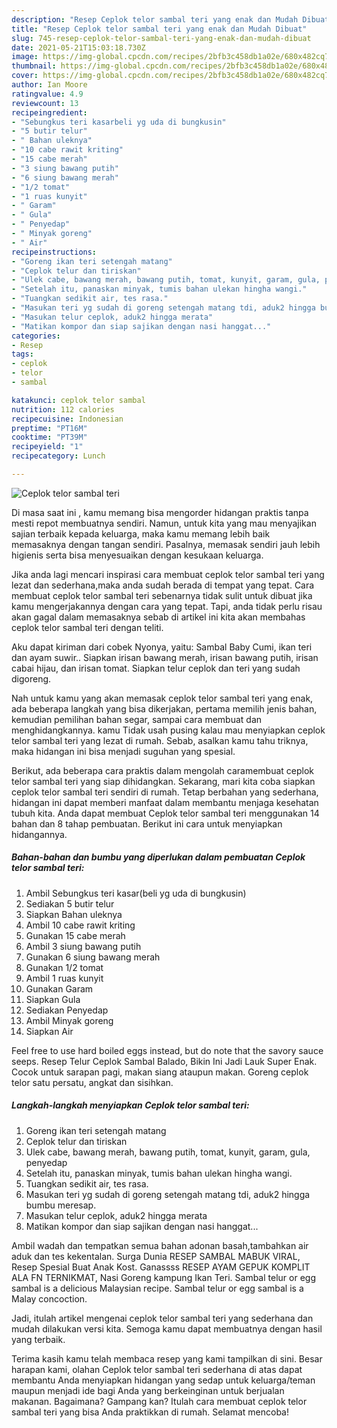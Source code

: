 ```yaml
---
description: "Resep Ceplok telor sambal teri yang enak dan Mudah Dibuat"
title: "Resep Ceplok telor sambal teri yang enak dan Mudah Dibuat"
slug: 745-resep-ceplok-telor-sambal-teri-yang-enak-dan-mudah-dibuat
date: 2021-05-21T15:03:18.730Z
image: https://img-global.cpcdn.com/recipes/2bfb3c458db1a02e/680x482cq70/ceplok-telor-sambal-teri-foto-resep-utama.jpg
thumbnail: https://img-global.cpcdn.com/recipes/2bfb3c458db1a02e/680x482cq70/ceplok-telor-sambal-teri-foto-resep-utama.jpg
cover: https://img-global.cpcdn.com/recipes/2bfb3c458db1a02e/680x482cq70/ceplok-telor-sambal-teri-foto-resep-utama.jpg
author: Ian Moore
ratingvalue: 4.9
reviewcount: 13
recipeingredient:
- "Sebungkus teri kasarbeli yg uda di bungkusin"
- "5 butir telur"
- " Bahan uleknya"
- "10 cabe rawit kriting"
- "15 cabe merah"
- "3 siung bawang putih"
- "6 siung bawang merah"
- "1/2 tomat"
- "1 ruas kunyit"
- " Garam"
- " Gula"
- " Penyedap"
- " Minyak goreng"
- " Air"
recipeinstructions:
- "Goreng ikan teri setengah matang"
- "Ceplok telur dan tiriskan"
- "Ulek cabe, bawang merah, bawang putih, tomat, kunyit, garam, gula, penyedap"
- "Setelah itu, panaskan minyak, tumis bahan ulekan hingha wangi."
- "Tuangkan sedikit air, tes rasa."
- "Masukan teri yg sudah di goreng setengah matang tdi, aduk2 hingga bumbu meresap."
- "Masukan telur ceplok, aduk2 hingga merata"
- "Matikan kompor dan siap sajikan dengan nasi hanggat..."
categories:
- Resep
tags:
- ceplok
- telor
- sambal

katakunci: ceplok telor sambal 
nutrition: 112 calories
recipecuisine: Indonesian
preptime: "PT16M"
cooktime: "PT39M"
recipeyield: "1"
recipecategory: Lunch

---
```



![Ceplok telor sambal teri](https://img-global.cpcdn.com/recipes/2bfb3c458db1a02e/680x482cq70/ceplok-telor-sambal-teri-foto-resep-utama.jpg)

Di masa  saat ini , kamu memang bisa mengorder hidangan praktis tanpa mesti repot membuatnya sendiri. Namun, untuk kita yang mau menyajikan sajian terbaik kepada keluarga, maka kamu memang lebih baik memasaknya dengan tangan sendiri. Pasalnya, memasak sendiri jauh lebih higienis serta bisa menyesuaikan dengan kesukaan keluarga.

Jika anda lagi mencari inspirasi cara membuat ceplok telor sambal teri yang lezat dan sederhana,maka anda sudah berada di tempat yang tepat. Cara membuat ceplok telor sambal teri  sebenarnya tidak sulit untuk dibuat jika kamu mengerjakannya dengan cara yang tepat. Tapi, anda tidak perlu risau akan gagal dalam memasaknya 
sebab di artikel ini kita akan membahas ceplok telor sambal teri dengan teliti.  

Aku dapat kiriman dari cobek Nyonya, yaitu: Sambal Baby Cumi, ikan teri dan ayam suwir.. Siapkan irisan bawang merah, irisan bawang putih, irisan cabai hijau, dan irisan tomat. Siapkan telur ceplok dan teri yang sudah digoreng.

Nah untuk kamu yang akan memasak ceplok telor sambal teri yang enak, ada beberapa langkah yang bisa dikerjakan, pertama memilih jenis bahan, kemudian pemilihan bahan segar, sampai cara membuat dan menghidangkannya. kamu Tidak usah pusing kalau mau menyiapkan ceplok telor sambal teri yang lezat di rumah. Sebab, asalkan kamu  tahu triknya, maka hidangan ini bisa menjadi suguhan yang spesial.

Berikut, ada beberapa cara praktis  dalam mengolah caramembuat ceplok telor sambal teri yang siap dihidangkan. Sekarang, mari kita coba siapkan ceplok telor sambal teri sendiri di rumah. Tetap berbahan yang sederhana, hidangan ini dapat memberi manfaat dalam membantu menjaga kesehatan tubuh kita. Anda dapat membuat Ceplok telor sambal teri menggunakan 14 bahan dan 8 tahap pembuatan. Berikut ini cara untuk menyiapkan hidangannya.

<!--inarticleads1-->

##### Bahan-bahan dan bumbu yang diperlukan dalam pembuatan Ceplok telor sambal teri:

1. Ambil Sebungkus teri kasar(beli yg uda di bungkusin)
1. Sediakan 5 butir telur
1. Siapkan  Bahan uleknya
1. Ambil 10 cabe rawit kriting
1. Gunakan 15 cabe merah
1. Ambil 3 siung bawang putih
1. Gunakan 6 siung bawang merah
1. Gunakan 1/2 tomat
1. Ambil 1 ruas kunyit
1. Gunakan  Garam
1. Siapkan  Gula
1. Sediakan  Penyedap
1. Ambil  Minyak goreng
1. Siapkan  Air


Feel free to use hard boiled eggs instead, but do note that the savory sauce seeps. Resep Telur Ceplok Sambal Balado, Bikin Ini Jadi Lauk Super Enak. Cocok untuk sarapan pagi, makan siang ataupun makan. Goreng ceplok telor satu persatu, angkat dan sisihkan. 

<!--inarticleads2-->

##### Langkah-langkah menyiapkan Ceplok telor sambal teri:

1. Goreng ikan teri setengah matang
1. Ceplok telur dan tiriskan
1. Ulek cabe, bawang merah, bawang putih, tomat, kunyit, garam, gula, penyedap
1. Setelah itu, panaskan minyak, tumis bahan ulekan hingha wangi.
1. Tuangkan sedikit air, tes rasa.
1. Masukan teri yg sudah di goreng setengah matang tdi, aduk2 hingga bumbu meresap.
1. Masukan telur ceplok, aduk2 hingga merata
1. Matikan kompor dan siap sajikan dengan nasi hanggat...


Ambil wadah dan tempatkan semua bahan adonan basah,tambahkan air aduk dan tes kekentalan. Surga Dunia RESEP SAMBAL MABUK VIRAL, Resep Spesial Buat Anak Kost. Ganassss RESEP AYAM GEPUK KOMPLIT ALA FN TERNIKMAT, Nasi Goreng kampung Ikan Teri. Sambal telur or egg sambal is a delicious Malaysian recipe. Sambal telur or egg sambal is a Malay concoction. 

Jadi, itulah artikel mengenai  ceplok telor sambal teri  yang sederhana dan mudah dilakukan versi kita. Semoga kamu dapat membuatnya dengan hasil yang terbaik. 

Terima kasih kamu telah membaca resep yang kami tampilkan di sini. Besar harapan kami, olahan  Ceplok telor sambal teri sederhana di atas dapat membantu Anda menyiapkan hidangan yang sedap untuk keluarga/teman maupun menjadi ide bagi Anda yang berkeinginan untuk berjualan makanan. Bagaimana? Gampang kan? Itulah cara membuat ceplok telor sambal teri yang bisa Anda praktikkan di rumah. Selamat mencoba!

